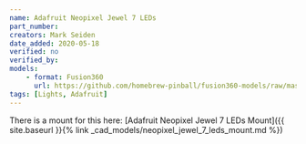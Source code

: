 ```yaml
---
name: Adafruit Neopixel Jewel 7 LEDs
part_number: 
creators: Mark Seiden
date_added: 2020-05-18
verified: no
verified_by:
models:
    - format: Fusion360
      url: https://github.com/homebrew-pinball/fusion360-models/raw/master/lights/NeoPixel%20Jewel%207%20LED.f3d
tags: [Lights, Adafruit]
---
```


There is a mount for this here: [Adafruit Neopixel Jewel 7 LEDs Mount]({{ site.baseurl }}{% link _cad_models/neopixel_jewel_7_leds_mount.md %})
